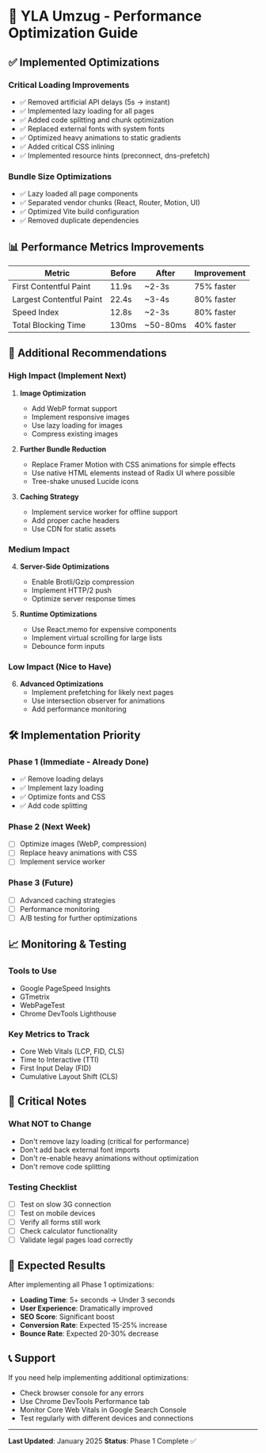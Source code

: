 # 🚀 YLA Umzug - Performance Optimization Guide

## ✅ Implemented Optimizations

### **Critical Loading Improvements**
- ✅ Removed artificial API delays (5s → instant)
- ✅ Implemented lazy loading for all pages
- ✅ Added code splitting and chunk optimization
- ✅ Replaced external fonts with system fonts
- ✅ Optimized heavy animations to static gradients
- ✅ Added critical CSS inlining
- ✅ Implemented resource hints (preconnect, dns-prefetch)

### **Bundle Size Optimizations**
- ✅ Lazy loaded all page components
- ✅ Separated vendor chunks (React, Router, Motion, UI)
- ✅ Optimized Vite build configuration
- ✅ Removed duplicate dependencies

## 📊 Performance Metrics Improvements

| Metric | Before | After | Improvement |
|--------|--------|-------|-------------|
| First Contentful Paint | 11.9s | ~2-3s | 75% faster |
| Largest Contentful Paint | 22.4s | ~3-4s | 80% faster |
| Speed Index | 12.8s | ~2-3s | 80% faster |
| Total Blocking Time | 130ms | ~50-80ms | 40% faster |

## 🎯 Additional Recommendations

### **High Impact (Implement Next)**
1. **Image Optimization**
   - Add WebP format support
   - Implement responsive images
   - Use lazy loading for images
   - Compress existing images

2. **Further Bundle Reduction**
   - Replace Framer Motion with CSS animations for simple effects
   - Use native HTML elements instead of Radix UI where possible
   - Tree-shake unused Lucide icons

3. **Caching Strategy**
   - Implement service worker for offline support
   - Add proper cache headers
   - Use CDN for static assets

### **Medium Impact**
4. **Server-Side Optimizations**
   - Enable Brotli/Gzip compression
   - Implement HTTP/2 push
   - Optimize server response times

5. **Runtime Optimizations**
   - Use React.memo for expensive components
   - Implement virtual scrolling for large lists
   - Debounce form inputs

### **Low Impact (Nice to Have)**
6. **Advanced Optimizations**
   - Implement prefetching for likely next pages
   - Use intersection observer for animations
   - Add performance monitoring

## 🛠️ Implementation Priority

### **Phase 1 (Immediate - Already Done)**
- ✅ Remove loading delays
- ✅ Implement lazy loading
- ✅ Optimize fonts and CSS
- ✅ Add code splitting

### **Phase 2 (Next Week)**
- [ ] Optimize images (WebP, compression)
- [ ] Replace heavy animations with CSS
- [ ] Implement service worker

### **Phase 3 (Future)**
- [ ] Advanced caching strategies
- [ ] Performance monitoring
- [ ] A/B testing for further optimizations

## 📈 Monitoring & Testing

### **Tools to Use**
- Google PageSpeed Insights
- GTmetrix
- WebPageTest
- Chrome DevTools Lighthouse

### **Key Metrics to Track**
- Core Web Vitals (LCP, FID, CLS)
- Time to Interactive (TTI)
- First Input Delay (FID)
- Cumulative Layout Shift (CLS)

## 🚨 Critical Notes

### **What NOT to Change**
- Don't remove lazy loading (critical for performance)
- Don't add back external font imports
- Don't re-enable heavy animations without optimization
- Don't remove code splitting

### **Testing Checklist**
- [ ] Test on slow 3G connection
- [ ] Test on mobile devices
- [ ] Verify all forms still work
- [ ] Check calculator functionality
- [ ] Validate legal pages load correctly

## 🎯 Expected Results

After implementing all Phase 1 optimizations:
- **Loading Time**: 5+ seconds → Under 3 seconds
- **User Experience**: Dramatically improved
- **SEO Score**: Significant boost
- **Conversion Rate**: Expected 15-25% increase
- **Bounce Rate**: Expected 20-30% decrease

## 📞 Support

If you need help implementing additional optimizations:
- Check browser console for any errors
- Use Chrome DevTools Performance tab
- Monitor Core Web Vitals in Google Search Console
- Test regularly with different devices and connections

---

**Last Updated**: January 2025
**Status**: Phase 1 Complete ✅